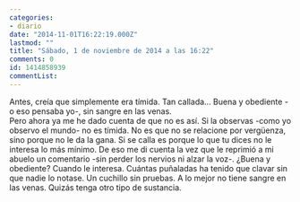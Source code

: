 ```yaml
---
categories:
- diario
date: "2014-11-01T16:22:19.000Z"
lastmod: ""
title: "Sábado, 1 de noviembre de 2014 a las 16:22"
comments: 0
id: 1414858939
commentList:
---
```


Antes, creía que simplemente era tímida. Tan callada... Buena y obediente -o eso pensaba yo-, sin sangre en las venas.   
Pero ahora ya me he dado cuenta de que no es así. Si la observas -como yo observo el mundo- no es tímida. No es que no se relacione por vergüenza, sino porque no le da la gana. Si se calla es porque lo que tu dices no le interesa lo más mínimo. De eso me di cuenta la vez que le reprimió a mi abuelo un comentario -sin perder los nervios ni alzar la voz-. ¿Buena y obediente? Cuando le interesa. Cuántas puñaladas ha tenido que clavar sin que nadie lo notase. Un cuchillo sin pruebas. A lo mejor no tiene sangre en las venas. Quizás tenga otro tipo de sustancia.